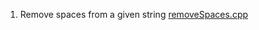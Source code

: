 1. Remove spaces from a given string [removeSpaces.cpp](https://github.com/sdasgup3/CodingPuzzles/blob/master/G4G/String/removeSpaces.cpp)
